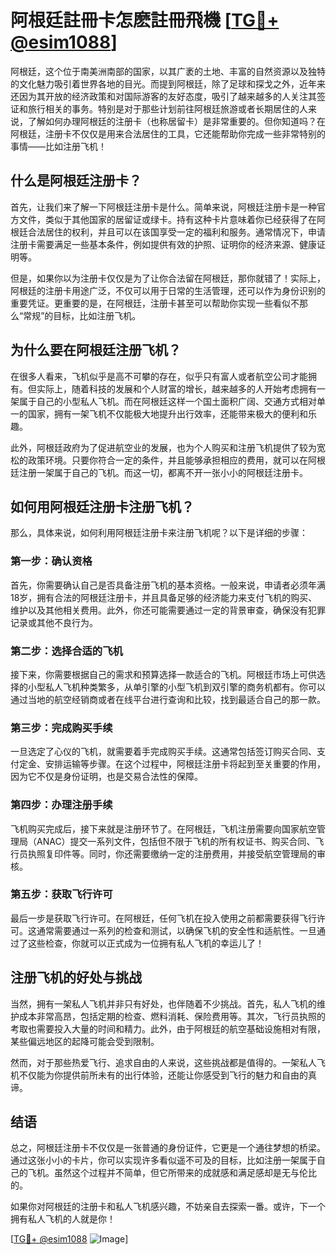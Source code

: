 # 阿根廷註冊卡怎麽註冊飛機 [[TG💪+ @esim1088](https://t.me/s/esim1088)]

阿根廷，这个位于南美洲南部的国家，以其广袤的土地、丰富的自然资源以及独特的文化魅力吸引着世界各地的目光。而提到阿根廷，除了足球和探戈之外，近年来还因为其开放的经济政策和对国际游客的友好态度，吸引了越来越多的人关注其签证和旅行相关的事务。特别是对于那些计划前往阿根廷旅游或者长期居住的人来说，了解如何办理阿根廷的注册卡（也称居留卡）是非常重要的。但你知道吗？在阿根廷，注册卡不仅仅是用来合法居住的工具，它还能帮助你完成一些非常特别的事情——比如注册飞机！

## 什么是阿根廷注册卡？

首先，让我们来了解一下阿根廷注册卡是什么。简单来说，阿根廷注册卡是一种官方文件，类似于其他国家的居留证或绿卡。持有这种卡片意味着你已经获得了在阿根廷合法居住的权利，并且可以在该国享受一定的福利和服务。通常情况下，申请注册卡需要满足一些基本条件，例如提供有效的护照、证明你的经济来源、健康证明等。

但是，如果你以为注册卡仅仅是为了让你合法留在阿根廷，那你就错了！实际上，阿根廷的注册卡用途广泛，不仅可以用于日常的生活管理，还可以作为身份识别的重要凭证。更重要的是，在阿根廷，注册卡甚至可以帮助你实现一些看似不那么“常规”的目标，比如注册飞机。

## 为什么要在阿根廷注册飞机？

在很多人看来，飞机似乎是高不可攀的存在，似乎只有富人或者航空公司才能拥有。但实际上，随着科技的发展和个人财富的增长，越来越多的人开始考虑拥有一架属于自己的小型私人飞机。而在阿根廷这样一个国土面积广阔、交通方式相对单一的国家，拥有一架飞机不仅能极大地提升出行效率，还能带来极大的便利和乐趣。

此外，阿根廷政府为了促进航空业的发展，也为个人购买和注册飞机提供了较为宽松的政策环境。只要你符合一定的条件，并且能够承担相应的费用，就可以在阿根廷注册一架属于自己的飞机。而这一切，都离不开一张小小的阿根廷注册卡。

## 如何用阿根廷注册卡注册飞机？

那么，具体来说，如何利用阿根廷注册卡来注册飞机呢？以下是详细的步骤：

### 第一步：确认资格

首先，你需要确认自己是否具备注册飞机的基本资格。一般来说，申请者必须年满18岁，拥有合法的阿根廷注册卡，并且具备足够的经济能力来支付飞机的购买、维护以及其他相关费用。此外，你还可能需要通过一定的背景审查，确保没有犯罪记录或其他不良行为。

### 第二步：选择合适的飞机

接下来，你需要根据自己的需求和预算选择一款适合的飞机。阿根廷市场上可供选择的小型私人飞机种类繁多，从单引擎的小型飞机到双引擎的商务机都有。你可以通过当地的航空经销商或者在线平台进行查询和比较，找到最适合自己的那一款。

### 第三步：完成购买手续

一旦选定了心仪的飞机，就需要着手完成购买手续。这通常包括签订购买合同、支付定金、安排运输等步骤。在这个过程中，阿根廷注册卡将起到至关重要的作用，因为它不仅是身份证明，也是交易合法性的保障。

### 第四步：办理注册手续

飞机购买完成后，接下来就是注册环节了。在阿根廷，飞机注册需要向国家航空管理局（ANAC）提交一系列文件，包括但不限于飞机的所有权证书、购买合同、飞行员执照复印件等。同时，你还需要缴纳一定的注册费用，并接受航空管理局的审核。

### 第五步：获取飞行许可

最后一步是获取飞行许可。在阿根廷，任何飞机在投入使用之前都需要获得飞行许可。这通常需要通过一系列的检查和测试，以确保飞机的安全性和适航性。一旦通过了这些检查，你就可以正式成为一位拥有私人飞机的幸运儿了！

## 注册飞机的好处与挑战

当然，拥有一架私人飞机并非只有好处，也伴随着不少挑战。首先，私人飞机的维护成本非常高昂，包括定期的检查、燃料消耗、保险费用等。其次，飞行员执照的考取也需要投入大量的时间和精力。此外，由于阿根廷的航空基础设施相对有限，某些偏远地区的起降可能会受到限制。

然而，对于那些热爱飞行、追求自由的人来说，这些挑战都是值得的。一架私人飞机不仅能为你提供前所未有的出行体验，还能让你感受到飞行的魅力和自由的真谛。

## 结语

总之，阿根廷注册卡不仅仅是一张普通的身份证件，它更是一个通往梦想的桥梁。通过这张小小的卡片，你可以实现许多看似遥不可及的目标，比如注册一架属于自己的飞机。虽然这个过程并不简单，但它所带来的成就感和满足感却是无与伦比的。

如果你对阿根廷的注册卡和私人飞机感兴趣，不妨亲自去探索一番。或许，下一个拥有私人飞机的人就是你！

[[TG💪+ @esim1088](https://t.me/s/esim1088) ![Image](https://i.postimg.cc/4NQfJmqS/Snipaste-2025-05-13-00-14-12.png)]